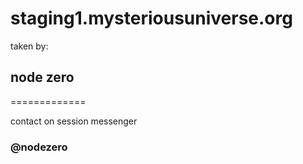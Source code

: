 # staging1.mysteriousuniverse.org

taken by:
## node zero

=============

contact on session messenger
### @nodezero

